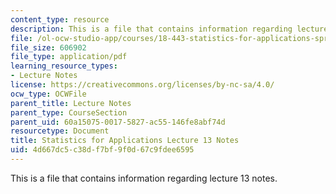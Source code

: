 ```yaml
---
content_type: resource
description: This is a file that contains information regarding lecture 13 notes.
file: /ol-ocw-studio-app/courses/18-443-statistics-for-applications-spring-2015/4d667dc5c38df7bf9f0d67c9fdee6595_MIT18_443S15_LEC13.pdf
file_size: 606902
file_type: application/pdf
learning_resource_types:
- Lecture Notes
license: https://creativecommons.org/licenses/by-nc-sa/4.0/
ocw_type: OCWFile
parent_title: Lecture Notes
parent_type: CourseSection
parent_uid: 60a15075-0017-5827-ac55-146fe8abf74d
resourcetype: Document
title: Statistics for Applications Lecture 13 Notes
uid: 4d667dc5-c38d-f7bf-9f0d-67c9fdee6595
---
```

This is a file that contains information regarding lecture 13 notes.